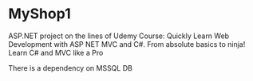 # MyShop1
ASP.NET project on the lines of Udemy Course:
Quickly Learn Web Development with ASP NET MVC and C#. From absolute basics to ninja! Learn C# and MVC like a Pro

There is a dependency on MSSQL DB
